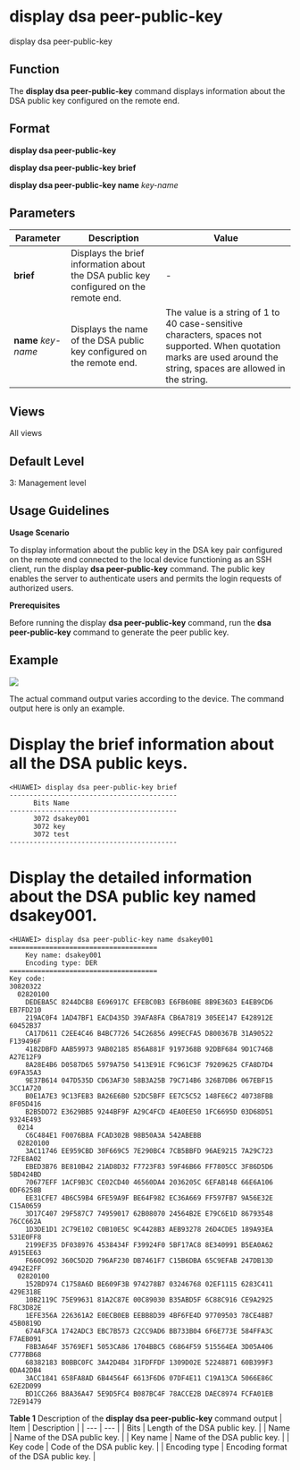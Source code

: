 display dsa peer-public-key
===========================

display dsa peer-public-key

Function
--------



The **display dsa peer-public-key** command displays information about the DSA public key configured on the remote end.




Format
------

**display dsa peer-public-key**

**display dsa peer-public-key brief**

**display dsa peer-public-key name** *key-name*


Parameters
----------

| Parameter | Description | Value |
| --- | --- | --- |
| **brief** | Displays the brief information about the DSA public key configured on the remote end. | - |
| **name** *key-name* | Displays the name of the DSA public key configured on the remote end. | The value is a string of 1 to 40 case-sensitive characters, spaces not supported.  When quotation marks are used around the string, spaces are allowed in the string. |



Views
-----

All views


Default Level
-------------

3: Management level


Usage Guidelines
----------------

**Usage Scenario**

To display information about the public key in the DSA key pair configured on the remote end connected to the local device functioning as an SSH client, run the display **dsa peer-public-key** command. The public key enables the server to authenticate users and permits the login requests of authorized users.

**Prerequisites**

Before running the display **dsa peer-public-key** command, run the **dsa peer-public-key** command to generate the peer public key.


Example
-------

![](../public_sys-resources/note_3.0-en-us.png) 

The actual command output varies according to the device. The command output here is only an example.


# Display the brief information about all the DSA public keys.
```
<HUAWEI> display dsa peer-public-key brief
------------------------------------------
      Bits Name                           
------------------------------------------
      3072 dsakey001                      
      3072 key                            
      3072 test                           
------------------------------------------

```

# Display the detailed information about the DSA public key named dsakey001.
```
<HUAWEI> display dsa peer-public-key name dsakey001
=====================================
    Key name: dsakey001
    Encoding type: DER
=====================================
Key code:
30820322
  02820100
    DEDEBA5C 8244DCB8 E696917C EFEBC0B3 E6FB60BE 8B9E36D3 E4EB9CD6 EB7FD210
    219AC0F4 1AD47BF1 EACD435D 39AFA8FA CB6A7819 305EE147 E428912E 60452B37
    CA17D611 C2EE4C46 B4BC7726 54C26856 A99ECFA5 D800367B 31A90522 F139496F
    4182DBFD AAB59973 9AB02185 856A881F 9197368B 92DBF684 9D1C746B A27E12F9
    8A28E4B6 D0587D65 5979A750 5413E91E FC961C3F 79209625 CFA8D7D4 69FA35A3
    9E37B614 047D535D CD63AF30 58B3A25B 79C714B6 326B7DB6 067EBF15 3CC1A720
    B0E1A7E3 9C13FEB3 BA26E6B0 52DC5BFF EE7C5C52 148FE6C2 40738FBB 8F05D416
    B2B5DD72 E3629BB5 9244BF9F A29C4FCD 4EA0EE50 1FC6695D 03D68D51 9324E493
  0214
    C6C484E1 F0076B8A FCAD302B 98B50A3A 542ABEBB 
  02820100
    3AC11746 EE959CBD 30F669C5 7E290BC4 7CB5BBFD 96AE9215 7A29C723 72FE8A02
    EBED3B76 BE810B42 21AD8D32 F7723F83 59F46B66 FF7805CC 3F86D5D6 5BD424BD
    70677EFF 1ACF9B3C CE02CD40 46560DA4 2036205C 6EFAB148 66E6A106 0DF6258B
    EE31CFE7 4B6C59B4 6FE59A9F BE64F982 EC36A669 FF597FB7 9A56E32E C15A0659
    3D17C407 29F587C7 74959017 62B08070 24564B2E E79C6E1D 86793548 76CC662A
    1D3DE1D1 2C79E102 C0B10E5C 9C4428B3 AEB93278 26D4CDE5 189A93EA 531E0FF8
    2199EF35 DF038976 4538434F F39924F0 5BF17AC8 8E340991 B5EA0A62 A915EE63
    F660C092 360C5D2D 796AF230 DB7461F7 C15B6DBA 65C9EFAB 247DB13D 4942E2FF
  02820100
    152BD974 C1758A6D BE609F3B 974278B7 03246768 02EF1115 6283C411 429E318E
    10B2119C 75E99631 81A2C87E 00C89030 B35ABD5F 6C88C916 CE9A2925 F8C3D82E
    1EFE356A 226361A2 E0ECB0EB EEBB8D39 4BF6FE4D 97709503 78CE48B7 45B0819D
    674AF3CA 1742ADC3 EBC7B573 C2CC9AD6 BB733B04 6F6E773E 584FFA3C F7AEB091
    F8B3A64F 35769EF1 5053CA86 1704BBC5 C6864F59 515564EA 3D05A406 C777BB68
    68382183 B0BBC0FC 3A42D4B4 31FDFFDF 1309D02E 52248871 60B399F3 0DA42DB4
    3ACC1841 658FA8AD 6B44564F 6613F6D6 07DF4E11 C19A13CA 5066E86C 62E2D099
    BD1CC266 B8A36A47 5E9D5FC4 B087BC4F 78ACCE2B DAEC8974 FCFA01EB 72E91479

```

**Table 1** Description of the **display dsa peer-public-key** command output
| Item | Description |
| --- | --- |
| Bits | Length of the DSA public key. |
| Name | Name of the DSA public key. |
| Key name | Name of the DSA public key. |
| Key code | Code of the DSA public key. |
| Encoding type | Encoding format of the DSA public key. |